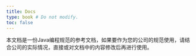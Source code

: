 ```yaml
---
title: Docs
type: book # Do not modify.
toc: false
---
```


本文档是一份Java编程规范的参考文档，如果要作为您的公司的规范使用，请结合公司的实际情况，直接或对文档中的内容修改后再进行使用。

